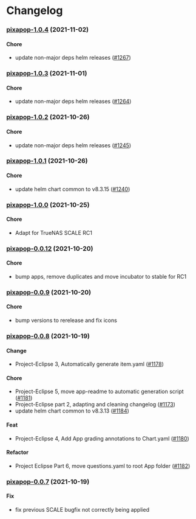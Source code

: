 # Changelog<br>


<a name="pixapop-1.0.4"></a>
### [pixapop-1.0.4](https://github.com/truecharts/apps/compare/pixapop-1.0.3...pixapop-1.0.4) (2021-11-02)

#### Chore

* update non-major deps helm releases ([#1267](https://github.com/truecharts/apps/issues/1267))



<a name="pixapop-1.0.3"></a>
### [pixapop-1.0.3](https://github.com/truecharts/apps/compare/pixapop-1.0.2...pixapop-1.0.3) (2021-11-01)

#### Chore

* update non-major deps helm releases ([#1264](https://github.com/truecharts/apps/issues/1264))



<a name="pixapop-1.0.2"></a>
### [pixapop-1.0.2](https://github.com/truecharts/apps/compare/pixapop-1.0.1...pixapop-1.0.2) (2021-10-26)

#### Chore

* update non-major deps helm releases ([#1245](https://github.com/truecharts/apps/issues/1245))



<a name="pixapop-1.0.1"></a>
### [pixapop-1.0.1](https://github.com/truecharts/apps/compare/pixapop-1.0.0...pixapop-1.0.1) (2021-10-26)

#### Chore

* update helm chart common to v8.3.15 ([#1240](https://github.com/truecharts/apps/issues/1240))



<a name="pixapop-1.0.0"></a>
### [pixapop-1.0.0](https://github.com/truecharts/apps/compare/pixapop-0.0.12...pixapop-1.0.0) (2021-10-25)

#### Chore

* Adapt for TrueNAS SCALE RC1



<a name="pixapop-0.0.12"></a>
### [pixapop-0.0.12](https://github.com/truecharts/apps/compare/pixapop-0.0.9...pixapop-0.0.12) (2021-10-20)

#### Chore

* bump apps, remove duplicates and move incubator to stable for RC1



<a name="pixapop-0.0.9"></a>
### [pixapop-0.0.9](https://github.com/truecharts/apps/compare/pixapop-0.0.8...pixapop-0.0.9) (2021-10-20)

#### Chore

* bump versions to rerelease and fix icons



<a name="pixapop-0.0.8"></a>
### [pixapop-0.0.8](https://github.com/truecharts/apps/compare/pixapop-0.0.7...pixapop-0.0.8) (2021-10-19)

#### Change

* Project-Eclipse 3, Automatically generate item.yaml ([#1178](https://github.com/truecharts/apps/issues/1178))

#### Chore

* Project-Eclipse 5, move app-readme to automatic generation script ([#1181](https://github.com/truecharts/apps/issues/1181))
* Project-Eclipse part 2, adapting and cleaning changelog ([#1173](https://github.com/truecharts/apps/issues/1173))
* update helm chart common to v8.3.13 ([#1184](https://github.com/truecharts/apps/issues/1184))

#### Feat

* Project-Eclipse 4, Add App grading annotations to Chart.yaml ([#1180](https://github.com/truecharts/apps/issues/1180))

#### Refactor

* Project Eclipse Part 6, move questions.yaml to root App folder ([#1182](https://github.com/truecharts/apps/issues/1182))



<a name="pixapop-0.0.7"></a>
### [pixapop-0.0.7](https://github.com/truecharts/apps/compare/pixapop-0.0.6...pixapop-0.0.7) (2021-10-19)

#### Fix

* fix previous SCALE bugfix not correctly being applied



<a name="pixapop-0.0.6"></a>
